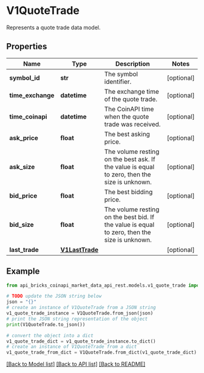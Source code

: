 # V1QuoteTrade

Represents a quote trade data model.

## Properties

Name | Type | Description | Notes
------------ | ------------- | ------------- | -------------
**symbol_id** | **str** | The symbol identifier. | [optional] 
**time_exchange** | **datetime** | The exchange time of the quote trade. | [optional] 
**time_coinapi** | **datetime** | The CoinAPI time when the quote trade was received. | [optional] 
**ask_price** | **float** | The best asking price. | [optional] 
**ask_size** | **float** | The volume resting on the best ask. If the value is equal to zero, then the size is unknown. | [optional] 
**bid_price** | **float** | The best bidding price. | [optional] 
**bid_size** | **float** | The volume resting on the best bid. If the value is equal to zero, then the size is unknown. | [optional] 
**last_trade** | [**V1LastTrade**](V1LastTrade.md) |  | [optional] 

## Example

```python
from api_bricks_coinapi_market_data_api_rest.models.v1_quote_trade import V1QuoteTrade

# TODO update the JSON string below
json = "{}"
# create an instance of V1QuoteTrade from a JSON string
v1_quote_trade_instance = V1QuoteTrade.from_json(json)
# print the JSON string representation of the object
print(V1QuoteTrade.to_json())

# convert the object into a dict
v1_quote_trade_dict = v1_quote_trade_instance.to_dict()
# create an instance of V1QuoteTrade from a dict
v1_quote_trade_from_dict = V1QuoteTrade.from_dict(v1_quote_trade_dict)
```
[[Back to Model list]](../README.md#documentation-for-models) [[Back to API list]](../README.md#documentation-for-api-endpoints) [[Back to README]](../README.md)


